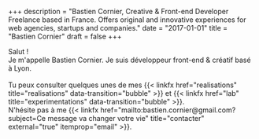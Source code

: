 +++
description = "Bastien Cornier, Creative & Front-end Developer Freelance based in France. Offers original and innovative experiences for web agencies, startups and companies."
date = "2017-01-01"
title = "Bastien Cornier"
draft = false
+++

<p><span class="intro__pre smFadeInTop">Salut !</span><br />
  <span class="smFadeInTop">Je m'appelle <span itemprop="name">Bastien Cornier.</span> Je suis <span itemprop="jobTitle">développeur front-end &amp; créatif</span> basé à Lyon.<span class="hidden-md-down"><br /></span></span> <br /> 
   <span class="smFadeInTop">Tu peux consulter quelques unes de mes {{< linkfx href="realisations" title="realisations" data-transition="bubble" >}} et {{< linkfx href="lab" title="experimentations" data-transition="bubble" >}}.</span> <br />  <span class="smFadeInTop">N'hésite pas à me {{< linkfx href="mailto:bastien.cornier@gmail.com?subject=Ce message va changer votre vie" title="contacter" external="true" itemprop="email" >}}.</span></p>